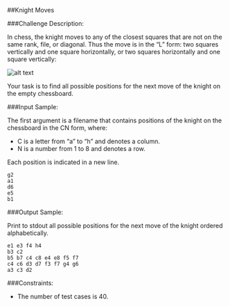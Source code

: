 ##Knight Moves

###Challenge Description:

In chess, the knight moves to any of the closest squares that are not on the same rank, file, or diagonal. Thus the move is in the “L” form: two squares vertically and one square horizontally, or two squares horizontally and one square vertically:

![alt text](https://www.codeeval.com/static/images/kbase/chess.png "")

Your task is to find all possible positions for the next move of the knight on the empty chessboard.

###Input Sample:

The first argument is a filename that contains positions of the knight on the chessboard in the CN form, where:

* C is a letter from “a” to “h” and denotes a column.
* N is a number from 1 to 8 and denotes a row.

Each position is indicated in a new line.

```
g2
a1
d6
e5
b1
```

###Output Sample:

Print to stdout all possible positions for the next move of the knight ordered alphabetically.

```
e1 e3 f4 h4
b3 c2
b5 b7 c4 c8 e4 e8 f5 f7
c4 c6 d3 d7 f3 f7 g4 g6
a3 c3 d2
```

###Constraints:

* The number of test cases is 40.
